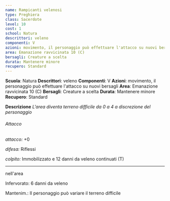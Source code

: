 ```yaml
---
name: Rampicanti velenosi
type: Preghiera
class: Sacerdote
level: 10
cost: 1
school: Natura
descrittori: veleno
componenti: V
azioni: movimento, il personaggio può effettuare l'attacco su nuovi bersagli
area: Emanazione ravvicinata 10 (C)
bersagli: Creature a scelta
durata: Mantenere minore
recupero: Standard
---
```

**Scuola**: Natura
**Descrittori**: veleno
**Componenti**: V
**Azioni**: movimento, il personaggio può effettuare l'attacco su nuovi bersagli
**Area**: Emanazione ravvicinata 10 (C)
**Bersagli**: Creature a scelta
**Durata**: Mantenere minore
**Recupero**: Standard

**Descrizione**
*L'area diventa terreno difficile da 0 a 4 a discrezione del personaggio*

###### Attacco

*attacco:* +0

*difesa:* Riflessi

*colpito:* Immobilizzato e 12 danni da veleno continuati (T)

---

nell'area

Infervorato: 6 danni da veleno

Mantenim.: Il personaggio può variare il terreno difficile